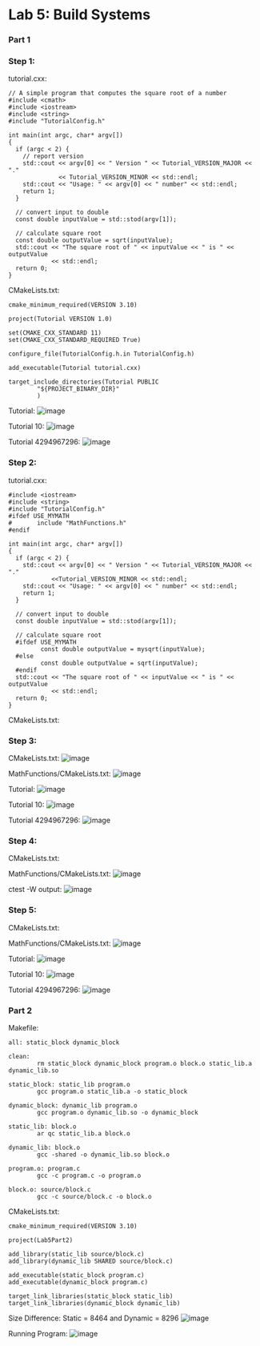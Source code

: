 # Lab 5: Build Systems

### Part 1

### Step 1:

tutorial.cxx:
```
// A simple program that computes the square root of a number
#include <cmath>
#include <iostream>
#include <string>
#include "TutorialConfig.h"

int main(int argc, char* argv[])
{
  if (argc < 2) {
    // report version
    std::cout << argv[0] << " Version " << Tutorial_VERSION_MAJOR << "."
              << Tutorial_VERSION_MINOR << std::endl;
    std::cout << "Usage: " << argv[0] << " number" << std::endl;
    return 1;
  }

  // convert input to double
  const double inputValue = std::stod(argv[1]);

  // calculate square root
  const double outputValue = sqrt(inputValue);
  std::cout << "The square root of " << inputValue << " is " << outputValue
            << std::endl;
  return 0;
}
```

CMakeLists.txt:
```
cmake_minimum_required(VERSION 3.10)

project(Tutorial VERSION 1.0)

set(CMAKE_CXX_STANDARD 11)
set(CMAKE_CXX_STANDARD_REQUIRED True)

configure_file(TutorialConfig.h.in TutorialConfig.h)

add_executable(Tutorial tutorial.cxx)

target_include_directories(Tutorial PUBLIC
        "${PROJECT_BINARY_DIR}"
        )
```

Tutorial:
![image](https://user-images.githubusercontent.com/86938356/153641898-0861b5e1-ef19-469b-adca-68996fee2633.png)

Tutorial 10:
![image](https://user-images.githubusercontent.com/86938356/153641949-a5916b97-d708-4c4f-a62a-2f19f7272e46.png)

Tutorial 4294967296:
![image](https://user-images.githubusercontent.com/86938356/153642059-691bed21-16b8-4307-9a33-7f6b351dab64.png)

### Step 2:

tutorial.cxx:
```
#include <iostream>
#include <string>
#include "TutorialConfig.h"
#ifdef USE_MYMATH
#       include "MathFunctions.h"
#endif

int main(int argc, char* argv[])
{
  if (argc < 2) {
    std::cout << argv[0] << " Version " << Tutorial_VERSION_MAJOR << "."
            <<Tutorial_VERSION_MINOR << std::endl;
    std::cout << "Usage: " << argv[0] << " number" << std::endl;
    return 1;
  }

  // convert input to double
  const double inputValue = std::stod(argv[1]);

  // calculate square root
  #ifdef USE_MYMATH
         const double outputValue = mysqrt(inputValue);
  #else
         const double outputValue = sqrt(inputValue);
  #endif
  std::cout << "The square root of " << inputValue << " is " << outputValue
            << std::endl;
  return 0;
}
```

CMakeLists.txt:


### Step 3:

CMakeLists.txt:
![image](https://user-images.githubusercontent.com/86938356/153650019-97d3f7d8-daa6-469a-9ea4-2dc75063d2d0.png)

MathFunctions/CMakeLists.txt:
![image](https://user-images.githubusercontent.com/86938356/153650083-6ab467d7-8dc0-4be4-8fa3-d3ffbe449467.png)

Tutorial:
![image](https://user-images.githubusercontent.com/86938356/153649861-3cb6fca3-8171-4689-b56f-4f3b7bd42a3a.png)

Tutorial 10:
![image](https://user-images.githubusercontent.com/86938356/153649894-01827016-c3bc-4d6a-8707-8602cb104b08.png)

Tutorial 4294967296:
![image](https://user-images.githubusercontent.com/86938356/153649922-4f7879a5-852b-451b-87f9-8d617705e1e0.png)

### Step 4:
CMakeLists.txt:

MathFunctions/CMakeLists.txt:
![image](https://user-images.githubusercontent.com/86938356/153653400-5342bdea-1b79-4b8f-9d5c-9d55ee50c896.png)

ctest -W output:
![image](https://user-images.githubusercontent.com/86938356/153652691-114b7849-433f-4fba-9f00-bb6bee763fe0.png)

### Step 5:
CMakeLists.txt:

MathFunctions/CMakeLists.txt:
![image](https://user-images.githubusercontent.com/86938356/153656312-dbaecfd3-04cd-4a60-91b9-c030760a607e.png)

Tutorial:
![image](https://user-images.githubusercontent.com/86938356/153656150-b51b5f39-28ec-46f5-947a-1b60609452f4.png)

Tutorial 10:
![image](https://user-images.githubusercontent.com/86938356/153656067-5ff49cfc-34e9-4235-ae23-d218bbeaf9b6.png)

Tutorial 4294967296:
![image](https://user-images.githubusercontent.com/86938356/153656042-5aa7fd28-fb08-46f1-a4f6-a5150a6a64e8.png)

### Part 2
Makefile:
```
all: static_block dynamic_block

clean:
        rm static_block dynamic_block program.o block.o static_lib.a dynamic_lib.so

static_block: static_lib program.o
        gcc program.o static_lib.a -o static_block

dynamic_block: dynamic_lib program.o
        gcc program.o dynamic_lib.so -o dynamic_block

static_lib: block.o
        ar qc static_lib.a block.o

dynamic_lib: block.o
        gcc -shared -o dynamic_lib.so block.o

program.o: program.c
        gcc -c program.c -o program.o

block.o: source/block.c
        gcc -c source/block.c -o block.o
```
CMakeLists.txt:
```
cmake_minimum_required(VERSION 3.10)

project(Lab5Part2)

add_library(static_lib source/block.c)
add_library(dynamic_lib SHARED source/block.c)

add_executable(static_block program.c)
add_executable(dynamic_block program.c)

target_link_libraries(static_block static_lib)
target_link_libraries(dynamic_block dynamic_lib)
```

Size Difference: Static = 8464 and Dynamic = 8296
![image](https://user-images.githubusercontent.com/86938356/153730227-8b69aa26-f19d-4f99-b324-b3a9d3fe9082.png)

Running Program:
![image](https://user-images.githubusercontent.com/86938356/153730181-ecafad04-d02c-4d8a-bdc5-93a21f75f233.png)



